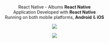 <p align="center">
  <span>React Native - Albums <b>React Native</b></span><br/>
  <span>Application Developed with <b>React Native</b></span><br/>
  <span>Running on both mobile platforms, <b>Android</b> & <b>iOS</b> </span><br/>
</p>
<p align="center">
<img align="center" src="https://media.giphy.com/media/1xpCT8LlfJEsiyy5aL/giphy.gif" /><br/>
</p>
  
  <p align="center">
<img align="center" src="https://media.giphy.com/media/TgIWaaDwMHNNRZd2YZ/giphy.gif" /><br/>
</p>
<!-- <p align="center">
  <a href="https://devhubapp.com/" target="_blank">
  <img alt="TripPlanner - Home" height="620" src="https://i.imgur.com/GLEBsqG.png" />
  <img alt="TripPlanner - Let's go Trip! " height="620" src="https://imgur.com/FiWrrLo.png" />
  <img alt="TripPlanner - Add a Trip" height="620" src="https://i.imgur.com/wRPUHyT.png" />
  <img alt="TripPlanner - Choose your destiny Trip" height="620" src="https://i.imgur.com/T1OzZlu.png" />
  <img alt="TripPlanner - Trip Added" height="620" src="https://i.imgur.com/DU5kE0l.png" />
  <img alt="TripPlanner - List Trips" height="620" src="https://i.imgur.com/I8CApHs.png" />
  <img alt="TripPlanner - Trip Detail" height="620" src="https://i.imgur.com/i0USejK.png" />
  <img alt="TripPlanner - Add a Point on Trip" height="620" src="https://i.imgur.com/T1dcm75.png" />
  <img alt="TripPlanner - List Trip After Added Point on Trip" height="620" src="https://i.imgur.com/g6cPmnI.png"/>
  <img alt="TripPlanner - Trip Detail After Added a Point on Trip" height="620" src="https://i.imgur.com/LgbVyLZ.png" />
  </a>
</p>

<br/>

## About the TripPlanner app development

This app was developed by a Hands on [devPleno](https://www.devpleno.com/) by [Tulio Faria](https://www.devpleno.com/sobre/).<br/>
However, new features and improvements on code and UI were made by [me](https://github.com/samuelmataraso).

## What is this app for? ??

TripPlanner is a app to register your trips and points with your financial costs to be made on the trip.

## Features

- [x] **Add Trip**: You can add your destiny trip by Google Places;
- [x] **List Trips**: Your trips that have been added are listed by a list, stating the location, total travel cost amount and the place chosen on the map by a pin;
- [x] **Add Points on Trip**: You can add the points you want to make during the trip with a description and amount to be spent at that point;

### Next features:

- [ ] **Delete Trip**: You will be able to delete a trip;
- [ ] **Delete Point**: You will be able to delete a point;
- [ ] **Edit Trip**: You will be able to edit a trip;
- [ ] **Edit Point**: You will be able to edit a point;
- [ ] **Archived Trip**: You will be able to archived a trip;

> Which one do you want first 🤨 ? Any other recommendations 🤔 ? Send me a <a href="mailto:samuelmataraso@gmail.com">email</a> with subject "Trip Planner" with your suggestion 👍 .

<br/>

## Tech Stack

- [React Native](https://github.com/facebook/react-native)

## Used libraries

- [React Native Gesture Handler](https://github.com/kmagiera/react-native-gesture-handler)
- [React Native Google Places](https://github.com/tolu360/react-native-google-places)
- [React Native Maps](https://github.com/react-native-community/react-native-maps)
- [React Splash Screen](https://github.com/crazycodeboy/react-native-splash-screen) (Used just for android)
- [React Navigation](https://reactnavigation.org/)
- [Vanilla Masker](https://github.com/vanilla-masker/vanilla-masker)

<br/>

> Note: Where is the app data being saved 🤨 ? In the phone storage 📲 by AsyncStorage 🔄 🤩.

<br/>

### Running it locally

- `git clone https://github.com/samuelmataraso/TripPlanner.git`
- `yarn`
- `cd ios/ && pod install`
- `react-native link`
- `react-native run-ios` or `react-native run-android`

To open the project on Xcode, use:

- `cd ios/` and look for the file `TripPlanner.xcworkspace`

<br/>

## Final Considerations

I hope you enjoyed the work, this was the first of many jobs to be shared using React Native technology.

I wish I could contribute my knowledge in React Native with open-source projects (libs, projects, etc ...) and with the community as well.

Then you can wait, because more things have been seen!

Contact me by <a href="mailto:samuelmataraso@gmail.com">email</a> !

<br/>

> Note: Will this app be made available in-store (Apple Store/ Play Store) 🤔 ? perhaps... in the near future (After some improvement, off course 👨‍💻) !

<br/>

## Author

Follow me on Twitter: [@samuelmataraso](https://twitter.com/samuelmataraso)

<a href="https://twitter.com/samuelmataraso" target="_blank"><img src="https://twitter.com/samuelmataraso/profile_image?size=original" height="100" /></a>

<br/> -->
